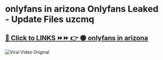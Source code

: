
 # onlyfans in arizona Onlyfans Leaked - Update Files uzcmq

## <h2><a href="https://clipsfans.com/onlyfans_in_arizona&ref=git">🔗 Click to LINKS ⏩⏩ 👉 🟢 onlyfans in arizona </a></h2>

<a href="https://clipsfans.com/onlyfans_in_arizona&ref=git" rel="nofollow" data-target="animated-image.originalLink"><img src="https://i.ibb.co.com/xMMVF88/686577567.gif" alt="Viral Video Original" style="max-width: 100%; display: inline-block;" data-target="animated-image.originalImage"></a>

